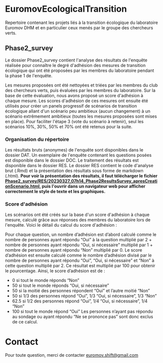 # EuromovEcologicalTransition

Repertoire contenant les projets liés à la transition écologique du laboratoire Euromov DHM et en particulier ceux menés par le groupe des chercheurs verts.

## Phase2_survey
Le dossier Phase2_survey contient l'analyse des résultats de l'enquête réalisée pour connaître le degré d'adhésion des mesures de transition écologique qui ont été proposées par les membres du laboratoire pendant la phase 1 de l'enquête.

Les mesures proposées ont été nettoyées et triées par les membres du club des chercheurs verts, puis évaluées par les membres du laboratoire. Sur la base de cette évaluation, nous avons proposé un score d'adhésion à chaque mesure. Les scores d'adhésion de ces mesures ont ensuite été utilisés pour créer un panels progressif de scénarios de transition écologique allant d'un scénario peu ambitieux (aucun changement) à un scénario extrêmement ambitieux (toutes les mesures proposées sont mises en place). Pour faciliter l'étape 3 (vote du scénario à retenir), seul les scénarios 10%, 30%, 50% et 70% ont été retenus pour la suite.

### Organisation du répertoire
Les résultats bruts (anonymes) de l'enquête sont disponibles dans le dossier DAT.
Un exemplaire de l'enquête contenant les questions posées est disponible dans le dossier DOC.
Le traitement des résultats est disponible dans le dossier RES.
Le dossier RES contient le code d'analyse brut (.Rmd) et la présentation des résultats sous forme de markdown (.html).
**Pour voir la présentation des résultats, il faut télécharger le fichier <a href="[Phase2_survey/RES/20230327_07h14_Phase2ResultsSurvey_apresCreationScenario.html](https://github.com/gfaity/EuromovEcologicalTransition/blob/main/Phase2_survey/RES/20230327_07h14_Phase2ResultsSurvey_apresCreationScenario.html)" target="_blank">Phase2_survey/RES/20230327_07h14_Phase2ResultsSurvey_apresCreationScenario.html</a>, puis l'ouvrir dans un navigateur web pour afficher correctement le style de texte et les graphiques.**

### Score d'adhésion
Les scénarios ont été créés sur la base d'un score d'adhésion à chaque mesure, calculé grâce aux réponses des membres du laboratoire lors de l'enquête. Voici le détail du calcul du score d'adhésion :

Pour chaque question, un nombre d’adhésion est d’abord calculé comme le nombre de personnes ayant répondu “Oui” à la question multiplié par 2 + nombre de personnes ayant répondu “Oui, si nécessaire” multiplié par 1 + nombre de personnes ayant répondu “Non” multiplié par 0.
Le score d’adhésion est ensuite calculé comme le nombre d’adhésion divisé par le nombre de personnes ayant répondu “Oui”, “Oui, si nécessaire” et “Non” à cette question multiplié par 2. Ce résultat est multiplié par 100 pour obtenir le pourcentage.
Ainsi, le score d’adhésion est de :
- 0 si tout le monde réponds “Non”
- 50 si tout le monde réponds “Oui, si nécessaire”
- 50 si la moitié des personnes répondent “Oui” et l’autre moitié “Non”
- 50 si 1/3 des personnes répond “Oui”, 1/3 “Oui, si nécessaire”, 1/3 “Non”
- 62.5 si 1/2 des personnes répond “Oui”, 1/4 “Oui, si nécessaire”, 1/4 “Non”
- 100 si tout le monde répond “Oui”
Les personnes n’ayant pas répondu au sondage ou ayant répondu “Ne se prononce pas” sont donc exclus de ce calcul.

# Contact
Pour toute question, merci de contacter euromov.shift@gmail.com
